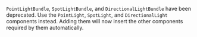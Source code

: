 `PointLightBundle`, `SpotLightBundle`, and `DirectionalLightBundle` have been deprecated. Use the `PointLight`, `SpotLight`, and `DirectionalLight` components instead. Adding them will now insert the other components required by them automatically.
